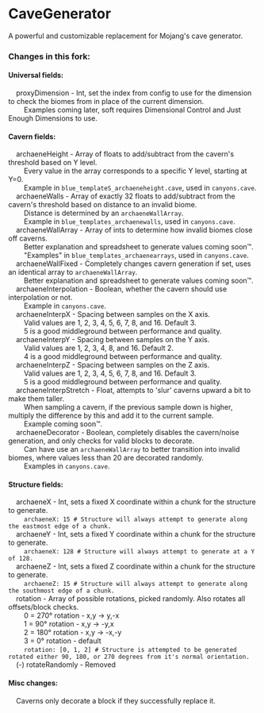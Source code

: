# CaveGenerator
A powerful and customizable replacement for Mojang's cave generator.

### Changes in this fork:

#### Universal fields:  
&nbsp;&nbsp;&nbsp;&nbsp;proxyDimension - Int, set the index from config to use for the dimension to check the biomes from in place of the current dimension.  
&nbsp;&nbsp;&nbsp;&nbsp;&nbsp;&nbsp;&nbsp;&nbsp;Examples coming later, soft requires Dimensional Control and Just Enough Dimensions to use.  
#### Cavern fields:
&nbsp;&nbsp;&nbsp;&nbsp;archaeneHeight - Array of floats to add/subtract from the cavern's threshold based on Y level.  
&nbsp;&nbsp;&nbsp;&nbsp;&nbsp;&nbsp;&nbsp;&nbsp;Every value in the array corresponds to a specific Y level, starting at Y=0.  
&nbsp;&nbsp;&nbsp;&nbsp;&nbsp;&nbsp;&nbsp;&nbsp;Example in `blue_templateS_archaeneheight.cave`, used in `canyons.cave`.  
&nbsp;&nbsp;&nbsp;&nbsp;archaeneWalls - Array of exactly 32 floats to add/subtract from the cavern's threshold based on distance to an invalid biome.  
&nbsp;&nbsp;&nbsp;&nbsp;&nbsp;&nbsp;&nbsp;&nbsp;Distance is determined by an `archaeneWallArray`.  
&nbsp;&nbsp;&nbsp;&nbsp;&nbsp;&nbsp;&nbsp;&nbsp;Example in `blue_templates_archaenewalls`, used in `canyons.cave`.  
&nbsp;&nbsp;&nbsp;&nbsp;archaeneWallArray - Array of ints to determine how invalid biomes close off caverns.  
&nbsp;&nbsp;&nbsp;&nbsp;&nbsp;&nbsp;&nbsp;&nbsp;Better explanation and spreadsheet to generate values coming soon™.  
&nbsp;&nbsp;&nbsp;&nbsp;&nbsp;&nbsp;&nbsp;&nbsp;"Examples" in `blue_templates_archaenearrays`, used in `canyons.cave`.  
&nbsp;&nbsp;&nbsp;&nbsp;archaeneWallFixed - Completely changes cavern generation if set, uses an identical array to `archaeneWallArray`.  
&nbsp;&nbsp;&nbsp;&nbsp;&nbsp;&nbsp;&nbsp;&nbsp;Better explanation and spreadsheet to generate values coming soon™.  
&nbsp;&nbsp;&nbsp;&nbsp;archaeneInterpolation - Boolean, whether the cavern should use interpolation or not.  
&nbsp;&nbsp;&nbsp;&nbsp;&nbsp;&nbsp;&nbsp;&nbsp;Example in `canyons.cave`.  
&nbsp;&nbsp;&nbsp;&nbsp;archaeneInterpX - Spacing between samples on the X axis.  
&nbsp;&nbsp;&nbsp;&nbsp;&nbsp;&nbsp;&nbsp;&nbsp;Valid values are 1, 2, 3, 4, 5, 6, 7, 8, and 16. Default 3.  
&nbsp;&nbsp;&nbsp;&nbsp;&nbsp;&nbsp;&nbsp;&nbsp;5 is a good middleground between performance and quality.  
&nbsp;&nbsp;&nbsp;&nbsp;archaeneInterpY - Spacing between samples on the Y axis.  
&nbsp;&nbsp;&nbsp;&nbsp;&nbsp;&nbsp;&nbsp;&nbsp;Valid values are 1, 2, 3, 4, 8, and 16. Default 2.  
&nbsp;&nbsp;&nbsp;&nbsp;&nbsp;&nbsp;&nbsp;&nbsp;4 is a good middleground between performance and quality.  
&nbsp;&nbsp;&nbsp;&nbsp;archaeneInterpZ - Spacing between samples on the Z axis.  
&nbsp;&nbsp;&nbsp;&nbsp;&nbsp;&nbsp;&nbsp;&nbsp;Valid values are 1, 2, 3, 4, 5, 6, 7, 8, and 16. Default 3.  
&nbsp;&nbsp;&nbsp;&nbsp;&nbsp;&nbsp;&nbsp;&nbsp;5 is a good middleground between performance and quality.  
&nbsp;&nbsp;&nbsp;&nbsp;archaeneInterpStretch - Float, attempts to 'slur' caverns upward a bit to make them taller.  
&nbsp;&nbsp;&nbsp;&nbsp;&nbsp;&nbsp;&nbsp;&nbsp;When sampling a cavern, if the previous sample down is higher, multiply the difference by this and add it to the current sample.  
&nbsp;&nbsp;&nbsp;&nbsp;&nbsp;&nbsp;&nbsp;&nbsp;Example coming soon™.  
&nbsp;&nbsp;&nbsp;&nbsp;archaeneDecorator - Boolean, completely disables the cavern/noise generation, and only checks for valid blocks to decorate.  
&nbsp;&nbsp;&nbsp;&nbsp;&nbsp;&nbsp;&nbsp;&nbsp;Can have use an `archaeneWallArray` to better transition into invalid biomes, where values less than 20 are decorated randomly.  
&nbsp;&nbsp;&nbsp;&nbsp;&nbsp;&nbsp;&nbsp;&nbsp;Examples in `canyons.cave`.  
#### Structure fields:
&nbsp;&nbsp;&nbsp;&nbsp;archaeneX - Int, sets a fixed X coordinate within a chunk for the structure to generate.  
&nbsp;&nbsp;&nbsp;&nbsp;&nbsp;&nbsp;&nbsp;&nbsp;`archaeneX: 15 # Structure will always attempt to generate along the eastmost edge of a chunk.`  
&nbsp;&nbsp;&nbsp;&nbsp;archaeneY - Int, sets a fixed Y coordinate within a chunk for the structure to generate.  
&nbsp;&nbsp;&nbsp;&nbsp;&nbsp;&nbsp;&nbsp;&nbsp;`archaeneX: 128 # Structure will always attempt to generate at a Y of 128.`  
&nbsp;&nbsp;&nbsp;&nbsp;archaeneZ - Int, sets a fixed Z coordinate within a chunk for the structure to generate.  
&nbsp;&nbsp;&nbsp;&nbsp;&nbsp;&nbsp;&nbsp;&nbsp;`archaeneZ: 15 # Structure will always attempt to generate along the southmost edge of a chunk.`  
&nbsp;&nbsp;&nbsp;&nbsp;rotation - Array of possible rotations, picked randomly. Also rotates all offsets/block checks.  
&nbsp;&nbsp;&nbsp;&nbsp;&nbsp;&nbsp;&nbsp;&nbsp;0 = 270° rotation - x,y -> y,-x  
&nbsp;&nbsp;&nbsp;&nbsp;&nbsp;&nbsp;&nbsp;&nbsp;1 = 90° rotation - x,y -> -y,x  
&nbsp;&nbsp;&nbsp;&nbsp;&nbsp;&nbsp;&nbsp;&nbsp;2 = 180° rotation - x,y -> -x,-y  
&nbsp;&nbsp;&nbsp;&nbsp;&nbsp;&nbsp;&nbsp;&nbsp;3 = 0° rotation - default  
&nbsp;&nbsp;&nbsp;&nbsp;&nbsp;&nbsp;&nbsp;&nbsp;`rotation: [0, 1, 2] # Structure is attempted to be generated rotated either 90, 180, or 270 degrees from it's normal orientation.`  
&nbsp;&nbsp;&nbsp;&nbsp;(-) rotateRandomly - Removed  
#### Misc changes:  
&nbsp;&nbsp;&nbsp;&nbsp;Caverns only decorate a block if they successfully replace it.  
